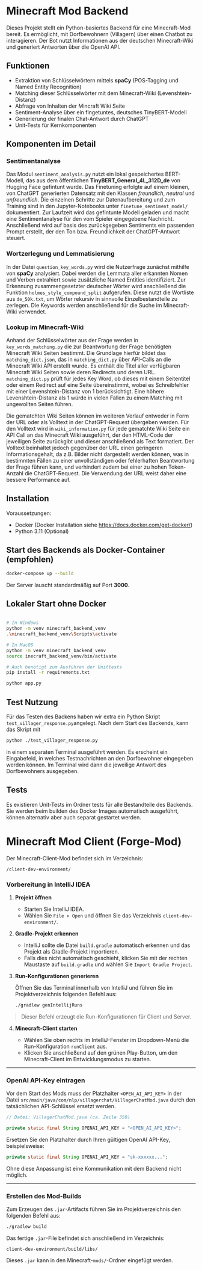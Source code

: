 # Minecraft Mod Backend

Dieses Projekt stellt ein Python-basiertes Backend für eine Minecraft-Mod bereit. Es ermöglicht, 
mit Dorfbewohnern (Villagern) über einen Chatbot zu interagieren. Der Bot nutzt Informationen aus 
der deutschen Minecraft-Wiki und generiert Antworten über die OpenAI API.

## Funktionen

* Extraktion von Schlüsselwörtern mittels **spaCy** (POS-Tagging und Named Entity Recognition)
* Matching dieser Schlüsselwörter mit dem Minecraft-Wiki (Levenshtein-Distanz)
* Abfrage von Inhalten der Mincraft Wiki Seite
* Sentiment-Analyse über ein fingetuntes, deutsches TinyBERT-Modell
* Generierung der finalen Chat-Antwort durch ChatGPT
* Unit-Tests für Kernkomponenten

## Komponenten im Detail

### Sentimentanalyse

Das Modul `sentiment_analysis.py` nutzt ein lokal gespeichertes BERT-Modell,
das aus dem öffentlichen **TinyBERT_General_4L_312D_de** von Hugging Face
gefintunt wurde. Das Finetuning erfolgte auf einem kleinen, von ChatGPT generierten
Datensatz mit den Klassen *freundlich*, *neutral* und *unfreundlich*. 
Die einzelnen Schritte zur Datenaufbereitung und zum Training
sind in den Jupyter-Notebooks unter `finetune_sentiment_model/` dokumentiert.
Zur Laufzeit wird das gefintunte Modell geladen und macht eine Sentimentanalyse für
den vom Spieler eingegebene Nachricht. Anschließend wird auf basis des zurückgegeben Sentiments
ein passenden Prompt erstellt, der den Ton bzw. Freundlichkeit der ChatGPT-Antwort steuert.

### Wortzerlegung und Lemmatisierung

In der Datei `question_key_words.py` wird die Nutzerfrage zunächst mithilfe von **spaCy** analysiert. Dabei werden die Lemmata aller erkannten Nomen und Verben extrahiert sowie zusätzliche Named Entities identifiziert. Zur Erkennung zusammengesetzter deutscher Wörter wird anschließend die Funktion `holmes_style_compound_split` aufgerufen. Diese nutzt die Wortliste aus `de_50k.txt`, um Wörter rekursiv in sinnvolle Einzelbestandteile zu zerlegen. Die Keywords werden anschließend für die Suche im Minecraft-Wiki verwendet.

### Lookup im Minecraft-Wiki

Anhand der Schlüsselwörter aus der Frage werden in `key_words_matching.py` die zur Beantwortung
der Frage benötigten Minecraft Wiki Seiten bestimmt. Die Grundlage hierfür bildet das
`matching_dict.json`, das in `matching_dict.py` über API-Calls an die Minecraft Wiki API erstellt
wurde. Es enthält die Titel aller verfügbaren Minecraft Wiki Seiten sowie deren Redirects und
deren URL. `matching_dict.py` prüft für jedes Key Word, ob dieses mit einem Seitentitel oder einem
Redirect auf eine Seite übereinstimmt, wobei es Schreibfehler mit einer Levenshtein-Distanz von 1
berücksichtigt. Eine höhere Levenshtein-Distanz als 1 würde in vielen Fällen zu einem Matching
mit ungewollten Seiten führen.

Die gematchten Wiki Seiten können im weiteren Verlauf entweder in Form der URL oder als Volltext
in der ChatGPT-Request übergeben werden. Für den Volltext wird in `wiki_information.py` für jede
gematchte Wiki Seite ein API Call an das Minecraft Wiki ausgeführt, der den HTML-Code der
jeweiligen Seite zurückgibt und dieser anschließend als Text formatiert. Der Volltext beinhaltet
jedoch gegenüber der URL einen geringeren Informationsgehalt, da z.B. Bilder nicht dargestellt
werden können, was in bestimmten Fällen zu einer unvollständigen oder fehlerhaften Beantwortung
der Frage führen kann, und verhindert zudem bei einer zu hohen Token-Anzahl die ChatGPT-Request.
Die Verwendung der URL weist daher eine bessere Performance auf.

## Installation

Voraussetzungen:

* Docker (Docker Installation siehe <https://docs.docker.com/get-docker/>)
* Python 3.11 (Optional)

## Start des Backends als Docker-Container (empfohlen)

```bash
docker-compose up --build
```

Der Server lauscht standardmäßig auf Port **3000**.


## Lokaler Start ohne Docker 

```bash

# In Windows
python -m venv minecraft_backend_venv
.\minecraft_backend_venv\Scripts\activate

# In MacOS
python -m venv minecraft_backend_venv
source inecraft_backend_venv/bin/activate

# Auch benötigt zum Ausführen der Unittests
pip install -r requirements.txt
```

```bash
python app.py
```

## Test Nutzung

Für das Testen des Backens haben wir extra ein Python Skript `test_villager_response.py`angelegt. 
Nach dem Start des Backends, kann das Skript mit

```bash
python ./test_villager_response.py
```

in einem separaten Terminal ausgeführt werden. Es erscheint ein Eingabefeld, in welches Testnachrichten an den Dorfbewohner eingegeben werden können.
Im Terminal wird dann die jeweilige Antwort des Dorfbewohners ausgegeben.


## Tests

Es existieren Unit-Tests im Ordner tests für alle Bestandteile des Backends. Sie werden beim builden des Docker Images automatisch ausgeführt, können alternativ aber auch separat gestartet werden.

# Minecraft Mod Client (Forge-Mod)

Der Minecraft-Client-Mod befindet sich im Verzeichnis:

```
/client-dev-environment/

````

### Vorbereitung in IntelliJ IDEA

1. **Projekt öffnen**

   * Starten Sie IntelliJ IDEA.
   * Wählen Sie `File > Open` und öffnen Sie das Verzeichnis `client-dev-environment/`.

2. **Gradle-Projekt erkennen**

   * IntelliJ sollte die Datei `build.gradle` automatisch erkennen und das Projekt als Gradle-Projekt importieren.
   * Falls dies nicht automatisch geschieht, klicken Sie mit der rechten Maustaste auf `build.gradle` und wählen Sie `Import Gradle Project`.

3. **Run-Konfigurationen generieren**

   Öffnen Sie das Terminal innerhalb von IntelliJ und führen Sie im Projektverzeichnis folgenden Befehl aus:

   ```bash
   ./gradlew genIntellijRuns

> Dieser Befehl erzeugt die Run-Konfigurationen für Client und Server.

4. **Minecraft-Client starten**

   * Wählen Sie oben rechts im IntelliJ-Fenster im Dropdown-Menü die Run-Konfiguration `runClient` aus.
   * Klicken Sie anschließend auf den grünen Play-Button, um den Minecraft-Client im Entwicklungsmodus zu starten.

---

### OpenAI API-Key eintragen

Vor dem Start des Mods muss der Platzhalter `<OPEN_AI_API_KEY>` in der Datei
`src/main/java/com/nlp/villagerchat/VillagerChatMod.java` durch den tatsächlichen API-Schlüssel ersetzt werden.

```java
// Datei: VillagerChatMod.java (ca. Zeile 350)

private static final String OPENAI_API_KEY = "<OPEN_AI_API_KEY>";
```

Ersetzen Sie den Platzhalter durch Ihren gültigen OpenAI API-Key, beispielsweise:

```java
private static final String OPENAI_API_KEY = "sk-xxxxxx...";
```

Ohne diese Anpassung ist eine Kommunikation mit dem Backend nicht möglich.

---

### Erstellen des Mod-Builds

Zum Erzeugen des `.jar`-Artifacts führen Sie im Projektverzeichnis den folgenden Befehl aus:

```bash
./gradlew build
```

Das fertige `.jar`-File befindet sich anschließend im Verzeichnis:

```
client-dev-environment/build/libs/
```

Dieses `.jar` kann in den Minecraft-`mods/`-Ordner eingefügt werden.
